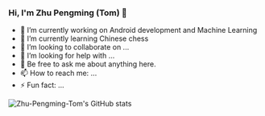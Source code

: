 ### Hi, I'm Zhu Pengming (Tom) 👋

  - 🔭 I’m currently working on Android development and Machine Learning
  - 🌱 I’m currently learning Chinese chess
  - 👯 I’m looking to collaborate on ...
  - 🤔 I’m looking for help with ...
  - 💬 Be free to ask me about anything here.
  - 📫 How to reach me: ...
  - ⚡ Fun fact: ...

![Zhu-Pengming-Tom's GitHub stats](https://github-readme-stats.vercel.app/api?username=Zhu-Pengming-Tom&show_icons=true&theme=transparent)
   
